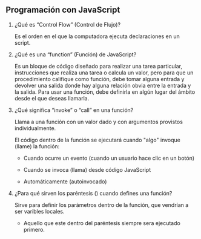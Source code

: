 ## Programación con JavaScript

  1. ¿Qué es “Control Flow” (Control de Flujo)?

     Es el orden en el que la computadora ejecuta declaraciones en un script.
     
  2. ¿Qué es una “function” (Función) de JavaScript?

     Es un bloque de código diseñado para realizar una tarea particular, instrucciones que realiza una tarea o calcula un valor, pero 
     para que un procedimiento califique como función, debe tomar alguna entrada y devolver una salida donde hay alguna relación obvia 
     entre la entrada y la salida. Para usar una función, debe definirla en algún lugar del ámbito desde el que deseas llamarla.
     
  3. ¿Qué significa “invoke” o “call” en una función?

      Llama a una función con un valor dado y con argumentos provistos individualmente.

      El código dentro de la función se ejecutará cuando "algo" invoque (llame) la función:

      + Cuando ocurre un evento (cuando un usuario hace clic en un botón)

      + Cuando se invoca (llama) desde código JavaScript

      + Automáticamente (autoinvocado)

  4. ¿Para qué sirven los paréntesis () cuando defines una función?

     Sirve para definir los parámetros dentro de la función, que vendrían a ser varibles locales.
     
      + Aquello que este dentro del paréntesis siempre sera ejecutado primero.


